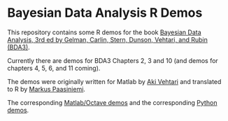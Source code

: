 # Bayesian Data Analysis R Demos

This repository contains some R demos for the book [Bayesian Data
Analysis, 3rd ed by Gelman, Carlin, Stern, Dunson, Vehtari, and Rubin (BDA3)](http://www.stat.columbia.edu/~gelman/book/).

Currently there are demos for BDA3 Chapters 2, 3 and 10 (and demos for chapters 4, 5, 6, and 11 coming).

The demos were originally written for Matlab by [Aki
Vehtari](http://users.aalto.fi/~ave/) and translated to R by
[Markus Paasiniemi](https://github.com/paasim).

The corresponding [Matlab/Octave demos](https://github.com/avehtari/BDA_m_demos)
and the corresponding [Python demos](https://github.com/avehtari/BDA_py_demos).
